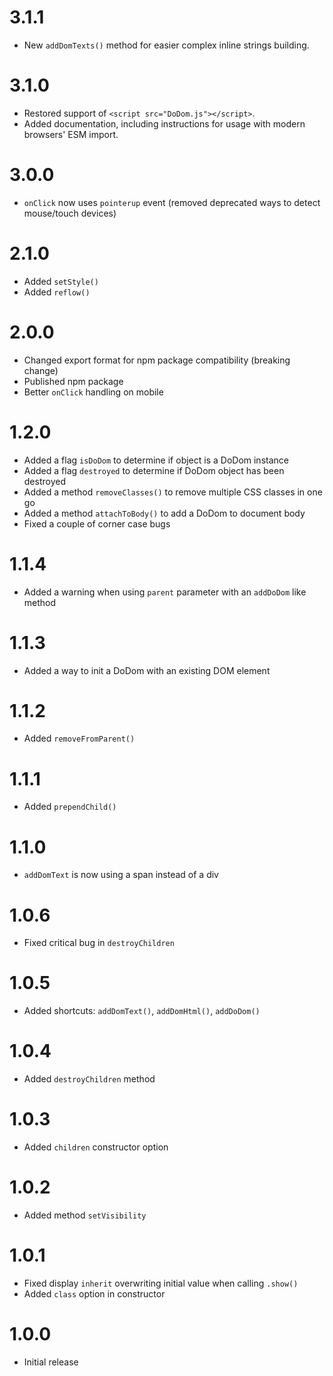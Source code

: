# 3.1.1
- New `addDomTexts()` method for easier complex inline strings building.

# 3.1.0
- Restored support of `<script src="DoDom.js"></script>`.
- Added documentation, including instructions for usage with modern browsers' ESM import.

# 3.0.0
- `onClick` now uses `pointerup` event (removed deprecated ways to detect mouse/touch devices)

# 2.1.0
- Added `setStyle()`
- Added `reflow()`

# 2.0.0
- Changed export format for npm package compatibility (breaking change)
- Published npm package
- Better `onClick` handling on mobile

# 1.2.0
- Added a flag `isDoDom` to determine if object is a DoDom instance
- Added a flag `destroyed` to determine if DoDom object has been destroyed
- Added a method `removeClasses()` to remove multiple CSS classes in one go
- Added a method `attachToBody()` to add a DoDom to document body
- Fixed a couple of corner case bugs

# 1.1.4
- Added a warning when using `parent` parameter with an `addDoDom` like method

# 1.1.3
- Added a way to init a DoDom with an existing DOM element

# 1.1.2
- Added `removeFromParent()`

# 1.1.1
- Added `prependChild()`

# 1.1.0
- `addDomText` is now using a span instead of a div

# 1.0.6
- Fixed critical bug in `destroyChildren`

# 1.0.5
- Added shortcuts: `addDomText()`, `addDomHtml()`, `addDoDom()`

# 1.0.4
- Added `destroyChildren` method

# 1.0.3
- Added `children` constructor option

# 1.0.2
- Added method `setVisibility`

# 1.0.1
- Fixed display `inherit` overwriting initial value when calling `.show()`
- Added `class` option in constructor

# 1.0.0
- Initial release

